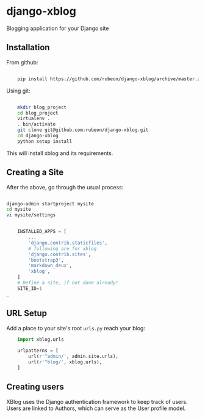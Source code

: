 # django-xblog
Blogging application for your Django site

## Installation

From github: 

```bash

    pip install https://github.com/rubeon/django-xblog/archive/master.zip

```

Using git:

```bash

    mkdir blog_project
    cd blog_project
    virtualenv .
    . bin/activate
    git clone git@github.com:rubeon/django-xblog.git
    cd django-xblog
    python setup install

```


This will install xblog and its requirements.

## Creating a Site

After the above, go through the usual process:

```bash

django-admin startproject mysite
cd mysite
vi mysite/settings

```

```python

    INSTALLED_APPS = [
        ...
        'django.contrib.staticfiles',
        # following are for xblog
        'django.contrib.sites',
        'bootstrap3',
        'markdown_deux',
        'xblog',
    ]
    # Define a site, if not done already!
    SITE_ID=1
_

```

## URL Setup

Add a place to your site's root `urls.py` reach your blog:

```python
    import xblog.urls
    
    urlpatterns = [
        url(r'^admin/', admin.site.urls),
        url(r'^blog/', xblog.urls),
    ]
```

## Creating users

XBlog uses the Django authentication framework to keep track of users.  Users are linked to Authors, which can serve as the User profile model.

```bash



````